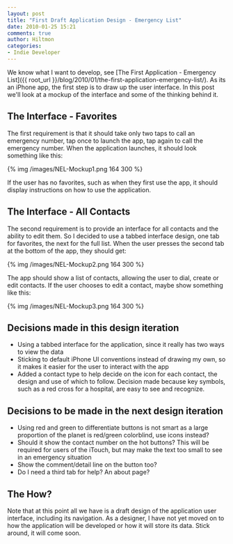 ```yaml
---
layout: post
title: "First Draft Application Design - Emergency List"
date: 2010-01-25 15:21
comments: true
author: Hiltmon
categories:
- Indie Developer
---
```


We know what I want to develop, see [The First Application - Emergency List]({{ root_url }}/blog/2010/01/the-first-application-emergency-list/).  As its an iPhone app, the first step is to draw up the user interface.  In this post we'll look at a mockup of the interface and some of the thinking behind  it.

## The Interface - Favorites

The first requirement is that it should take only two taps to call an emergency number, tap once to launch the app, tap again to call the emergency number.  When the application launches, it should look something like this:

{% img /images/NEL-Mockup1.png 164 300 %}

If the user has no favorites, such as when they first use the app, it should display instructions on how to use the application.

## The Interface - All Contacts

The second requirement is to provide an interface for all contacts and the ability to edit them.  So I decided to use a tabbed interface design, one tab for favorites, the next for the full list.  When the user presses the second tab at the bottom of the app, they should get:

{% img /images/NEL-Mockup2.png 164 300 %}

The app should show a list of contacts, allowing the user to dial, create or edit contacts.  If the user chooses to edit a contact, maybe show something like this:

{% img /images/NEL-Mockup3.png 164 300 %}

## Decisions made in this design iteration

* Using a tabbed interface for the application, since it really has two ways to view the data
* Sticking to default iPhone UI conventions instead of drawing my own, so it makes it easier for the user to interact with the app
* Added a contact type to help decide on the icon for each contact, the design and use of which to follow.  Decision made because key symbols, such as a red cross for a hospital, are easy to see and recognize.

## Decisions to be made in the next design iteration

* Using red and green to differentiate buttons is not smart as a large proportion of the planet is red/green colorblind, use icons instead?
* Should it show the contact number on the hot buttons?  This will be required for users of the iTouch, but may make the text too small to see in an emergency situation
* Show the comment/detail line on the button too?
* Do I need a third tab for help?  An about page?

## The How?

Note that at this point all we have is a draft design of the application user interface, including its navigation.  As a designer, I have not yet moved on to how the application will be developed or how it will store its data.  Stick around, it will come soon.

